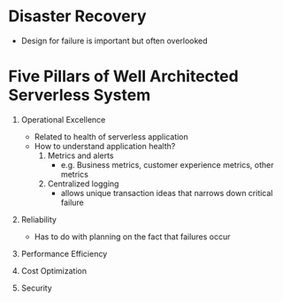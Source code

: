 # Disaster Recovery

- Design for failure is important but often overlooked

# Five Pillars of Well Architected Serverless System

1. Operational Excellence
    - Related to health of serverless application
    - How to understand application health?
        1. Metrics and alerts
            - e.g. Business metrics, customer experience metrics, other metrics
        2. Centralized logging
            - allows unique transaction ideas that narrows down critical failure

2. Reliability
    - Has to do with planning on the fact that failures occur

3. Performance Efficiency

4. Cost Optimization

5. Security


